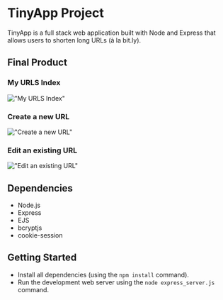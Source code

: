 # TinyApp Project

TinyApp is a full stack web application built with Node and Express that allows users to shorten long URLs (à la bit.ly).

## Final Product

### My URLS Index

!["My URLS Index"](https://github.com/vorotyna/tinyapp/blob/main/docs/urls_index.png?raw=true)

### Create a new URL

!["Create a new URL"](https://github.com/vorotyna/tinyapp/blob/main/docs/urls_new.png?raw=true)

### Edit an existing URL

!["Edit an existing URL"](https://github.com/vorotyna/tinyapp/blob/main/docs/urls_show.png?raw=true)

## Dependencies

- Node.js
- Express
- EJS
- bcryptjs
- cookie-session

## Getting Started

- Install all dependencies (using the `npm install` command).
- Run the development web server using the `node express_server.js` command.
